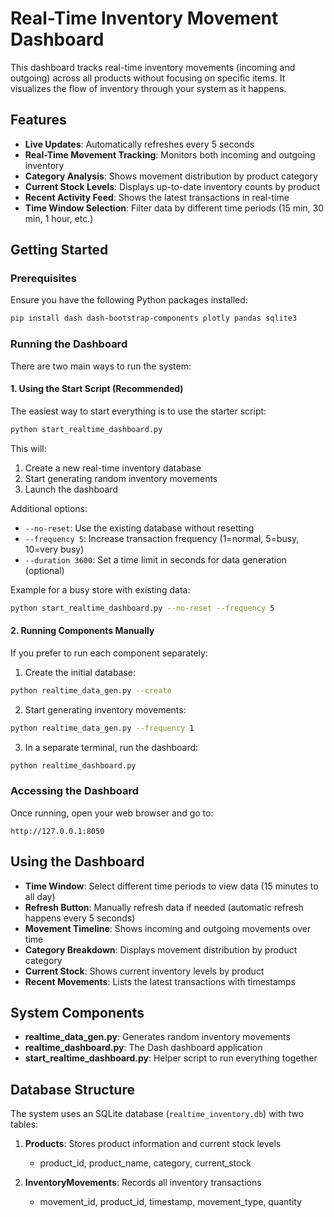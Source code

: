 # Real-Time Inventory Movement Dashboard

This dashboard tracks real-time inventory movements (incoming and outgoing) across all products without focusing on specific items. It visualizes the flow of inventory through your system as it happens.

## Features

- **Live Updates**: Automatically refreshes every 5 seconds
- **Real-Time Movement Tracking**: Monitors both incoming and outgoing inventory
- **Category Analysis**: Shows movement distribution by product category
- **Current Stock Levels**: Displays up-to-date inventory counts by product
- **Recent Activity Feed**: Shows the latest transactions in real-time
- **Time Window Selection**: Filter data by different time periods (15 min, 30 min, 1 hour, etc.)

## Getting Started

### Prerequisites

Ensure you have the following Python packages installed:

```bash
pip install dash dash-bootstrap-components plotly pandas sqlite3
```

### Running the Dashboard

There are two main ways to run the system:

#### 1. Using the Start Script (Recommended)

The easiest way to start everything is to use the starter script:

```bash
python start_realtime_dashboard.py
```

This will:
1. Create a new real-time inventory database
2. Start generating random inventory movements
3. Launch the dashboard

Additional options:
- `--no-reset`: Use the existing database without resetting
- `--frequency 5`: Increase transaction frequency (1=normal, 5=busy, 10=very busy)
- `--duration 3600`: Set a time limit in seconds for data generation (optional)

Example for a busy store with existing data:
```bash
python start_realtime_dashboard.py --no-reset --frequency 5
```

#### 2. Running Components Manually

If you prefer to run each component separately:

1. Create the initial database:
```bash
python realtime_data_gen.py --create
```

2. Start generating inventory movements:
```bash
python realtime_data_gen.py --frequency 1
```

3. In a separate terminal, run the dashboard:
```bash
python realtime_dashboard.py
```

### Accessing the Dashboard

Once running, open your web browser and go to:
```
http://127.0.0.1:8050
```

## Using the Dashboard

- **Time Window**: Select different time periods to view data (15 minutes to all day)
- **Refresh Button**: Manually refresh data if needed (automatic refresh happens every 5 seconds)
- **Movement Timeline**: Shows incoming and outgoing movements over time
- **Category Breakdown**: Displays movement distribution by product category
- **Current Stock**: Shows current inventory levels by product
- **Recent Movements**: Lists the latest transactions with timestamps

## System Components

- **realtime_data_gen.py**: Generates random inventory movements
- **realtime_dashboard.py**: The Dash dashboard application
- **start_realtime_dashboard.py**: Helper script to run everything together

## Database Structure

The system uses an SQLite database (`realtime_inventory.db`) with two tables:

1. **Products**: Stores product information and current stock levels
   - product_id, product_name, category, current_stock

2. **InventoryMovements**: Records all inventory transactions
   - movement_id, product_id, timestamp, movement_type, quantity 